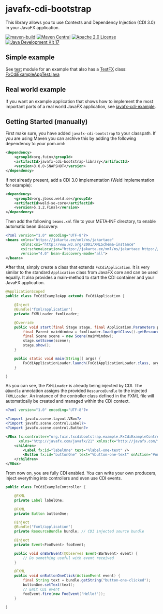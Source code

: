 # javafx-cdi-bootstrap
This library allows you to use Contexts and Dependency Injection (CDI 3.0) in your JavaFX application.

[![maven-build](https://github.com/fuinorg/javafx-cdi-bootstrap/actions/workflows/maven.yml/badge.svg)](https://github.com/fuinorg/javafx-cdi-bootstrap/actions/workflows/maven.yml)
[![Maven Central](https://maven-badges.herokuapp.com/maven-central/org.fuin/javafx-cdi-bootstrap/badge.svg)](https://maven-badges.herokuapp.com/maven-central/org.fuin/javafx-cdi-bootstrap/)
[![Apache 2.0 License](http://img.shields.io/badge/license-Apache%202.0-blue.svg)](https://www.apache.org/licenses/LICENSE-2.0)
[![Java Development Kit 17](https://img.shields.io/badge/JDK-17-green.svg)](https://openjdk.java.net/projects/jdk/17/)

## Simple example
See [test](test) module for an example that also has a [TestFX](https://github.com/TestFX/TestFX) class: [FxCdiExampleAppTest.java](test/src/test/java/org/fuin/fxcdibootstrap/FxCdiExampleAppTest.java)

## Real world example
If you want an example application that shows how to implement the most important parts of a real world JavaFX application,
see [javafx-cdi-example](https://github.com/fuinorg/javafx-cdi-example).

## Getting Started (manually)

First make sure, you have added `javafx-cdi-bootstrap` to your classpath. 
If you are using Maven you can archive this by adding the following dependency to your pom.xml:

```xml
<dependency>
    <groupId>org.fuin</groupId>
    <artifactId>javafx-cdi-bootstrap-library</artifactId>
    <version>3.0.0-SNAPSHOT</version>
</dependency>
```

If not already present, add a CDI 3.0 implementation (Weld implementation for example):

```xml
<dependency>
    <groupId>org.jboss.weld.se</groupId>
    <artifactId>weld-se-core</artifactId>
    <version>5.1.2.Final</version>
</dependency>
```

Then add the following `beans.xml` file to your META-INF directory, to enable automatic bean discovery:

```xml
<?xml version="1.0" encoding="UTF-8"?>
<beans xmlns="https://jakarta.ee/xml/ns/jakartaee"
       xmlns:xsi="http://www.w3.org/2001/XMLSchema-instance"
       xsi:schemaLocation="https://jakarta.ee/xml/ns/jakartaee https://jakarta.ee/xml/ns/jakartaee/beans_4_0.xsd"
       version="4.0" bean-discovery-mode="all">
</beans>
```

After that, simply create a class that extends `FxCdiApplication`. 
It is very similar to the standard `Application` class from JavaFX core and can be used equally. 
It also provides a main-method to start the CDI container and your JavaFX application.

```java
@ApplicationScoped
public class FxCdiExampleApp extends FxCdiApplication {

    @Inject
    @Bundle("fxml/application")
    private FXMLLoader fxmlLoader;

    @Override
    public void start(final Stage stage, final Application.Parameters parameters) throws Exception {
        final Parent mainWindow = fxmlLoader.load(getClass().getResourceAsStream("/fxml/application.fxml"));
        final Scene scene = new Scene(mainWindow);
        stage.setScene(scene);
        stage.show();
    }

    public static void main(String[] args) {
        FxCdiApplicationLoader.launch(FxCdiApplicationLoader.class, args);
    }

}
```

As you can see, the `FXMLLoader` is already being injected by CDI. 
The `@Bundle` annotation assigns the provided `ResourceBundle` to the injected `FXMLLoader`. 
An instance of the controller class defined in the FXML file will automatically be created and managed within the CDI context.

```xml
<?xml version="1.0" encoding="UTF-8"?>

<?import javafx.scene.layout.VBox?>
<?import javafx.scene.control.Label?>
<?import javafx.scene.control.Button?>

<VBox fx:controller="org.fuin.fxcdibootstrap.example.FxCdiExampleController" 
      xmlns="http://javafx.com/javafx/21" xmlns:fx="http://javafx.com/fxml/1">
    <children>
        <Label fx:id="labelOne" text="%label-one-text" />
        <Button fx:id="buttonOne" text="%button-one-text" onAction="#onButtonOneClick" />
    </children>
</VBox>
```

From now on, you are fully CDI enabled. You can write your own producers, inject everything into controllers and even use CDI events.

```java
public class FxCdiExampleController {

    @FXML
    private Label labelOne;

    @FXML
    private Button buttonOne;

    @Inject
    @Bundle("fxml/application")
    private ResourceBundle bundle; // CDI injected source bundle

    @Inject
    private Event<FooEvent> fooEvent;

    public void onBarEvent(@Observes Event<BarEvent> event) {
        // Do something useful with event received
    }

    @FXML
    public void onButtonOneClick(ActionEvent event) {
        final String text = bundle.getString("button-one-clicked");
        buttonOne.setText(text);
        // Emit CDI event
        fooEvent.fire(new FooEvent("Hello!"));
    }

}
```

